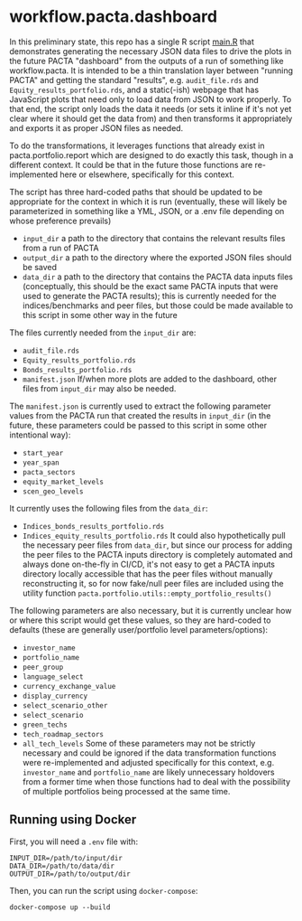 # workflow.pacta.dashboard

In this preliminary state, this repo has a single R script [main.R](./main.R) that demonstrates generating the necessary JSON data files to drive the plots in the future PACTA "dashboard" from the outputs of a run of something like workflow.pacta. It is intended to be a thin translation layer between "running PACTA" and getting the standard "results", e.g. `audit_file.rds` and `Equity_results_portfolio.rds`, and a static(-ish) webpage that has JavaScript plots that need only to load data from JSON to work properly. To that end, the script only loads the data it needs (or sets it inline if it's not yet clear where it should get the data from) and then transforms it appropriately and exports it as proper JSON files as needed.

To do the transformations, it leverages functions that already exist in pacta.portfolio.report which are designed to do exactly this task, though in a different context. It could be that in the future those functions are re-implemented here or elsewhere, specifically for this context.

The script has three hard-coded paths that should be updated to be appropriate for the context in which it is run (eventually, these will likely be parameterized in something like a YML, JSON, or a .env file depending on whose preference prevails)
- `input_dir` a path to the directory that contains the relevant results files from a run of PACTA
- `output_dir` a path to the directory where the exported JSON files should be saved
- `data_dir`  a path to the directory that contains the PACTA data inputs files (conceptually, this should be the exact same PACTA inputs that were used to generate the PACTA results); this is currently needed for the indices/benchmarks and peer files, but those could be made available to this script in some other way in the future

The files currently needed from the `input_dir` are:
- `audit_file.rds`
- `Equity_results_portfolio.rds`
- `Bonds_results_portfolio.rds`
- `manifest.json`
If/when more plots are added to the dashboard, other files from `input_dir` may also be needed.

The `manifest.json` is currently used to extract the following parameter values from the PACTA run that created the results in `input_dir` (in the future, these parameters could be passed to this script in some other intentional way):
- `start_year`
- `year_span`
- `pacta_sectors`
- `equity_market_levels`
- `scen_geo_levels`

It currently uses the following files from the `data_dir`:
- `Indices_bonds_results_portfolio.rds`
- `Indices_equity_results_portfolio.rds`
It could also hypothetically pull the necessary peer files from `data_dir`, but since our process for adding the peer files to the PACTA inputs directory is completely automated and always done on-the-fly in CI/CD, it's not easy to get a PACTA inputs directory locally accessible that has the peer files without manually reconstructing it, so for now fake/null peer files are included using the utility function `pacta.portfolio.utils::empty_portfolio_results()`

The following parameters are also necessary, but it is currently unclear how or where this script would get these values, so they are hard-coded to defaults (these are generally user/portfolio level parameters/options):
- `investor_name`
- `portfolio_name`
- `peer_group`
- `language_select`
- `currency_exchange_value`
- `display_currency`
- `select_scenario_other`
- `select_scenario`
- `green_techs`
- `tech_roadmap_sectors`
- `all_tech_levels`
Some of these parameters may not be strictly necessary and could be ignored if the data transformation functions were re-implemented and adjusted specifically for this context, e.g. `investor_name` and `portfolio_name` are likely unnecessary holdovers from a former time when those functions had to deal with the possibility of multiple portfolios being processed at the same time.

## Running using Docker

First, you will need a `.env` file with:
```
INPUT_DIR=/path/to/input/dir
DATA_DIR=/path/to/data/dir
OUTPUT_DIR=/path/to/output/dir
```

Then, you can run the script using `docker-compose`:
```
docker-compose up --build
```
